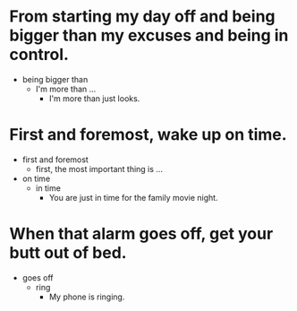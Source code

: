 # From starting my day off and being bigger than my excuses and being in control.
- being bigger than
  - I'm more than ...
    - I'm more than just looks.

# First and foremost, wake up on time.
- first and foremost
  - first, the most important thing is ...
- on time
  - in time
    - You are just in time for the family movie night.

# When that alarm goes off, get your butt out of bed.
- goes off 
  - ring
    - My phone is ringing.